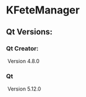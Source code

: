 # KFeteManager

## 	Qt Versions:

### 		Qt Creator: 

​				Version 4.8.0

### 		Qt

​				Version 5.12.0



